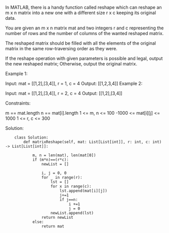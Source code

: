 In MATLAB, there is a handy function called reshape which can reshape an m x n matrix into a new one with a different size r x c keeping its original data. 

You are given an m x n matrix mat and two integers r and c representing the number of rows and the number of columns of the wanted reshaped matrix.

The reshaped matrix should be filled with all the elements of the original matrix in the same row-traversing order as they were. 

If the reshape operation with given parameters is possible and legal, output the new reshaped matrix; Otherwise, output the original matrix.

 

Example 1:


Input: mat = [[1,2],[3,4]], r = 1, c = 4
Output: [[1,2,3,4]]
Example 2:


Input: mat = [[1,2],[3,4]], r = 2, c = 4
Output: [[1,2],[3,4]]
 

Constraints:

m == mat.length
n == mat[i].length
1 <= m, n <= 100
-1000 <= mat[i][j] <= 1000
1 <= r, c <= 300


Solution:

        class Solution:
            def matrixReshape(self, mat: List[List[int]], r: int, c: int) -> List[List[int]]:

                m, n = len(mat), len(mat[0])
                if (m*n)==(r*c):
                    newList = []

                    i, j = 0, 0
                    for _ in range(r):
                        lst = []
                        for x in range(c):
                            lst.append(mat[i][j])
                            j+=1
                            if j==n:
                                i +=1
                                j = 0
                        newList.append(lst)
                    return newList
                else:
                    return mat
